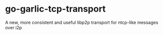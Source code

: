 # go-garlic-tcp-transport
A new, more consistent and useful libp2p transport for ntcp-like messages over i2p
